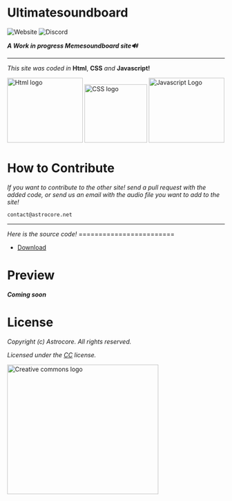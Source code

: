 # Ultimatesoundboard
![Website](https://img.shields.io/website?color=light%20green&down_color=red&down_message=Maintenance&label=Website&style=plastic&up_color=Light%20green&up_message=Online&url=https%3A%2F%2Fultimatesoundboard.xyz) ![Discord](https://img.shields.io/discord/894937415607779349?color=%23521380&label=Discord&logo=Discord&style=plastic)

***A Work in progress Memesoundboard site🔊***
<hr width=100%>

*This site was coded in* **Html**, **CSS** *and* **Javascript!**
<p align='left'>
   <img src="https://github.com/geosjobby/Geosjobby.xyz/blob/main/pictures/Html.png?raw=true" alt="Html logo" style="height: 150px; width:175px;">
   <img src="https://github.com/geosjobby/Geosjobby.xyz/blob/main/pictures/CSS.png?raw=true" alt="CSS logo" style="height: 135px; width:145px;">
   <img src="https://github.com/geosjobby/Geosjobby.xyz/blob/main/pictures/Javascript.png?raw=true" alt="Javascript Logo" style="height: 150px; width:175px;">
   
# How to Contribute
  *If you want to contribute to the other site! send a pull request with the added code, or send us an email with the audio file you want to add to the site!*
   ```
   contact@astrocore.net
   ```
   <hr width=100%>
   
  *Here is the source code!* 
    ========================
   * [Download](https://github.com/astrocore-team/Ultimatesoundboard/archive/refs/heads/main.zip)
      
# Preview
***Coming soon***


# License
*Copyright (c) Astrocore. All rights reserved.*

*Licensed under the [CC](LICENSE) license.*

<a target="_blank" href="https://creativecommons.org/licenses/"><img src="https://github.com/Astrocore-team/Ultimatesoundboard/blob/main/assets/cc.png?raw=true" alt="Creative commons logo" style="height: 300px; width:350px;"></a>
     
  
     

 
     
   
 



